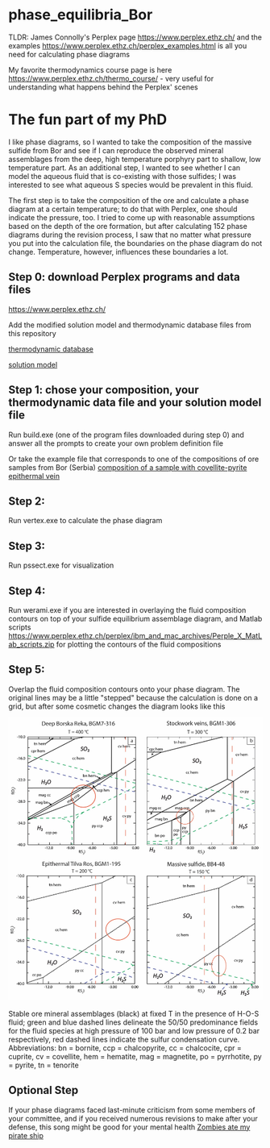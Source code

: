 # phase_equilibria_Bor
TLDR: James Connolly's Perplex page https://www.perplex.ethz.ch/ and the examples https://www.perplex.ethz.ch/perplex_examples.html is all you need for calculating phase diagrams

My favorite thermodynamics course page is here https://www.perplex.ethz.ch/thermo_course/ - very useful for understanding what happens behind the Perplex' scenes 

# The fun part of my PhD

I like phase diagrams, so I wanted to take the composition of the massive sulfide from Bor and see if I can reproduce the observed mineral assemblages from the deep, high temperature porphyry part to shallow, low temperature part. 
As an additional step, I wanted to see whether I can model the aqueous fluid that is co-existing with those sulfides; I was interested to see what aqueous S species would be prevalent in this fluid. 

The first step is to take the composition of the ore and calculate a phase diagram at a certain temperature; to do that with Perplex, one should indicate the pressure, too. I tried to come up with reasonable assumptions based on the depth of the ore formation, but after calculating 152 phase diagrams during the revision process, I saw that no matter what pressure you put into the calculation file, the boundaries on the phase diagram do not change. Temperature, however, influences these boundaries a lot. 

## Step 0: download Perplex programs and data files
https://www.perplex.ethz.ch/

Add the modified solution model and thermodynamic database files from this repository

[thermodynamic database](https://github.com/DinaKlim/phase_equilibria_Bor/blob/main/elsup.dat)

[solution model](https://github.com/DinaKlim/phase_equilibria_Bor/blob/main/solution_model_elsup.dat)


## Step 1: chose your composition, your thermodynamic data file and your solution model file
Run build.exe (one of the program files downloaded during step 0) and answer all the prompts to create your own problem definition file

Or take the example file that corresponds to one of the compositions of ore samples from Bor (Serbia) 
[composition of a sample with covellite-pyrite epithermal vein](https://github.com/DinaKlim/phase_equilibria_Bor/blob/main/1_195.dat)

## Step 2:
Run vertex.exe to calculate the phase diagram

## Step 3: 
Run pssect.exe for visualization

## Step 4:
Run werami.exe if you are interested in overlaying the fluid composition contours on top of your sulfide equilibrium assemblage diagram, and Matlab scripts https://www.perplex.ethz.ch/perplex/ibm_and_mac_archives/Perple_X_MatLab_scripts.zip for plotting the contours of the fluid compositions

## Step 5: 
Overlap the fluid composition contours onto your phase diagram. The original lines may be a little "stepped" because the calculation is done on a grid, but after some cosmetic changes the diagram looks like this 

![sulfide assemblages and fluid composition](https://github.com/DinaKlim/phase_equilibria_Bor/blob/main/sulfides_and_fluid.jpg)

Stable ore mineral assemblages (black) at fixed T in the presence of H-O-S fluid; green and blue dashed lines delineate the 50/50 predominance fields for the fluid species at high pressure of 100 bar and low pressure of 0.2 bar respectively, red dashed lines indicate the sulfur condensation curve. Abbreviations: bn = bornite, ccp = chalcopyrite, cc = chalcocite, cpr = cuprite, cv = covellite, hem = hematite, mag = magnetite, po = pyrrhotite, py = pyrite, tn = tenorite

## Optional Step
If your phase diagrams faced last-minute criticism from some members of your committee, and if you received numerous revisions to make after your defense, this song might be good for your mental health
[Zombies ate my pirate ship](https://www.youtube.com/watch?v=8SyaFPfDLCc&list=RDMM8SyaFPfDLCc&index=1)
